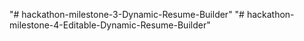 "# hackathon-milestone-3-Dynamic-Resume-Builder" 
"# hackathon-milestone-4-Editable-Dynamic-Resume-Builder" 
